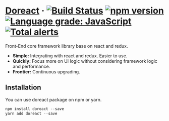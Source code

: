 # [Doreact](https://www.iwangzh.com/) &middot; [![Build Status](https://travis-ci.com/vocoWone/doreact.svg?branch=master)](https://travis-ci.com/vocoWone/doreact) [![npm version](https://img.shields.io/npm/v/doreact.svg?style=flat)](https://www.npmjs.com/package/doreact) [![Language grade: JavaScript](https://img.shields.io/lgtm/grade/javascript/g/vocoWone/doreact.svg?logo=lgtm&logoWidth=18)](https://lgtm.com/projects/g/vocoWone/doreact/context:javascript) [![Total alerts](https://img.shields.io/lgtm/alerts/g/vocoWone/doreact.svg?logo=lgtm&logoWidth=18)](https://lgtm.com/projects/g/vocoWone/doreact/alerts/)

Front-End core framework library base on react and redux.

* **Simple:** Integrating with react and redux. Easier to use.
* **Quickly:** Focus more on UI logic without considering framework logic and performance.
* **Frontier:** Continuous upgrading.

## Installation

You can use doreact package on npm or yarn.
```javascript
npm install doreact --save 
yarn add doreact --save
```


